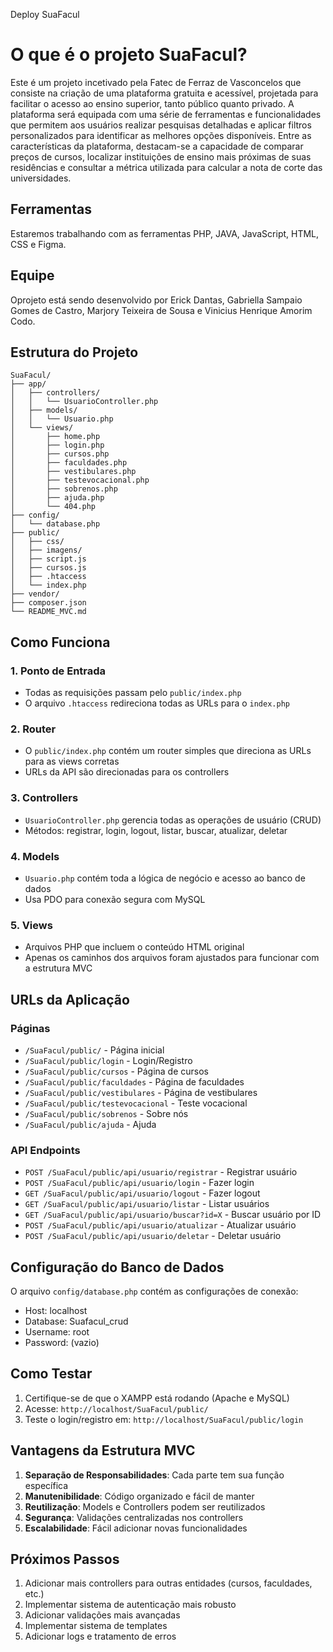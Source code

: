 Deploy SuaFacul


# O que é o projeto SuaFacul?
Este é um projeto incetivado pela Fatec de Ferraz de Vasconcelos que consiste na criação de uma plataforma 
gratuita e acessível, projetada para facilitar o acesso ao ensino superior, tanto público quanto privado. 
A plataforma será equipada com uma série de ferramentas e funcionalidades que permitem aos usuários realizar 
pesquisas detalhadas e aplicar filtros personalizados para identificar as melhores opções disponíveis. 
Entre as características da plataforma, destacam-se a capacidade de comparar preços de cursos, localizar 
instituições de ensino mais próximas de suas residências e consultar a métrica utilizada para calcular a 
nota de corte das universidades.

## Ferramentas
Estaremos trabalhando com as ferramentas PHP, JAVA, JavaScript, HTML, CSS e Figma.

## Equipe
Oprojeto está sendo desenvolvido por Erick Dantas, Gabriella Sampaio Gomes de Castro, Marjory Teixeira de Sousa e Vinicius Henrique Amorim Codo.

## Estrutura do Projeto

```
SuaFacul/
├── app/
│   ├── controllers/
│   │   └── UsuarioController.php
│   ├── models/
│   │   └── Usuario.php
│   └── views/
│       ├── home.php
│       ├── login.php
│       ├── cursos.php
│       ├── faculdades.php
│       ├── vestibulares.php
│       ├── testevocacional.php
│       ├── sobrenos.php
│       ├── ajuda.php
│       └── 404.php
├── config/
│   └── database.php
├── public/
│   ├── css/
│   ├── imagens/
│   ├── script.js
│   ├── cursos.js
│   ├── .htaccess
│   └── index.php
├── vendor/
├── composer.json
└── README_MVC.md
```

## Como Funciona

### 1. Ponto de Entrada
- Todas as requisições passam pelo `public/index.php`
- O arquivo `.htaccess` redireciona todas as URLs para o `index.php`

### 2. Router
- O `public/index.php` contém um router simples que direciona as URLs para as views corretas
- URLs da API são direcionadas para os controllers

### 3. Controllers
- `UsuarioController.php` gerencia todas as operações de usuário (CRUD)
- Métodos: registrar, login, logout, listar, buscar, atualizar, deletar

### 4. Models
- `Usuario.php` contém toda a lógica de negócio e acesso ao banco de dados
- Usa PDO para conexão segura com MySQL

### 5. Views
- Arquivos PHP que incluem o conteúdo HTML original
- Apenas os caminhos dos arquivos foram ajustados para funcionar com a estrutura MVC

## URLs da Aplicação

### Páginas
- `/SuaFacul/public/` - Página inicial
- `/SuaFacul/public/login` - Login/Registro
- `/SuaFacul/public/cursos` - Página de cursos
- `/SuaFacul/public/faculdades` - Página de faculdades
- `/SuaFacul/public/vestibulares` - Página de vestibulares
- `/SuaFacul/public/testevocacional` - Teste vocacional
- `/SuaFacul/public/sobrenos` - Sobre nós
- `/SuaFacul/public/ajuda` - Ajuda

### API Endpoints
- `POST /SuaFacul/public/api/usuario/registrar` - Registrar usuário
- `POST /SuaFacul/public/api/usuario/login` - Fazer login
- `GET /SuaFacul/public/api/usuario/logout` - Fazer logout
- `GET /SuaFacul/public/api/usuario/listar` - Listar usuários
- `GET /SuaFacul/public/api/usuario/buscar?id=X` - Buscar usuário por ID
- `POST /SuaFacul/public/api/usuario/atualizar` - Atualizar usuário
- `POST /SuaFacul/public/api/usuario/deletar` - Deletar usuário

## Configuração do Banco de Dados

O arquivo `config/database.php` contém as configurações de conexão:
- Host: localhost
- Database: Suafacul_crud
- Username: root
- Password: (vazio)

## Como Testar

1. Certifique-se de que o XAMPP está rodando (Apache e MySQL)
2. Acesse: `http://localhost/SuaFacul/public/`
3. Teste o login/registro em: `http://localhost/SuaFacul/public/login`

## Vantagens da Estrutura MVC

1. **Separação de Responsabilidades**: Cada parte tem sua função específica
2. **Manutenibilidade**: Código organizado e fácil de manter
3. **Reutilização**: Models e Controllers podem ser reutilizados
4. **Segurança**: Validações centralizadas nos controllers
5. **Escalabilidade**: Fácil adicionar novas funcionalidades

## Próximos Passos

1. Adicionar mais controllers para outras entidades (cursos, faculdades, etc.)
2. Implementar sistema de autenticação mais robusto
3. Adicionar validações mais avançadas
4. Implementar sistema de templates
5. Adicionar logs e tratamento de erros 